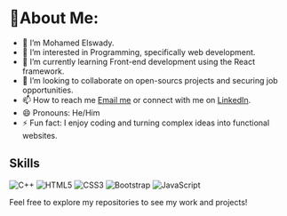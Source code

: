 # 💫About Me:
- 👋 I’m Mohamed Elswady.
- 👀 I’m interested in Programming, specifically web development.
- 🌱 I’m currently learning Front-end development using the React framework.
- 💞️ I’m looking to collaborate on open-sourcs projects and securing job opportunities.
- 📫 How to reach me [Email me](mailto:moelswady99@gmail.com) or connect with me on [LinkedIn](https://www.linkedin.com/in/mohmed-elswady-b05107324/).
- 😄 Pronouns: He/Him
- ⚡ Fun fact: I enjoy coding and turning complex ideas into functional websites.

## Skills
![C++](https://img.shields.io/badge/C++-00599C?style=flat&logo=c%2B%2B&logoColor=white)
![HTML5](https://img.shields.io/badge/HTML5-E34F26?style=flat&logo=html5&logoColor=white)
![CSS3](https://img.shields.io/badge/CSS3-1572B6?style=flat&logo=css3&logoColor=white)
![Bootstrap](https://img.shields.io/badge/Bootstrap-7952B3?style=flat&logo=bootstrap&logoColor=white)
![JavaScript](https://img.shields.io/badge/JavaScript-F7DF1E?style=flat&logo=javascript&logoColor=black)

Feel free to explore my repositories to see my work and projects!
